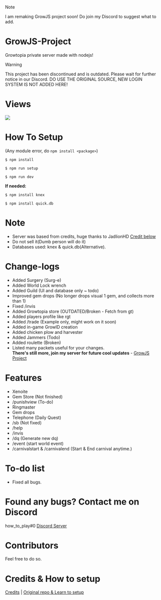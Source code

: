 > [!NOTE]
> I am remaking GrowJS project soon! Do join my Discord to suggest what to add.
>

# GrowJS-Project
Growtopia private server made with nodejs! 

> [!WARNING]
> This project has been discontinued and is outdated. Please wait for further notice in our Discord.
> DO USE THE ORIGINAL SOURCE, NEW LOGIN SYSTEM IS NOT ADDED HERE!
>

# Views
[![](https://visitcount.itsvg.in/api?id=GrowJS&label=Project%20Views&pretty=false)](https://visitcount.itsvg.in) 

# How To Setup
(Any module error, do `npm install <package>`) 
```
$ npm install
``` 

```
$ npm run setup
```

```
$ npm run dev
```
__If needed:__

```
$ npm install knex
```

```
$ npm install quick.db
```

# Note
- Server was based from credits, huge thanks to JadlionHD [Credit below](https://github.com/HTPGTDev/GrowJS-Project/blob/main/README.md#credits--how-to-setup)
- Do not sell it(Dumb person will do it)
- Databases used: knex & quick.db(Alternative).

# Change-logs
- Added Surgery (Surg-e)
- Added World Lock wrench
- Added Guild (UI and database only ~ todo)
- Improved gem drops (No longer drops visual 1 gem, and collects more than 1)
- Fixed /invis
- Added Growtopia store (OUTDATED/Broken - Fetch from gt)
- Added players profile like rgt
- Added /trade (Example only, might work on it soon)
- Added in-game GrowID creation
- Added chicken plow and harvester
- Added Jammers (Todo)
- Added roulette (Broken)
- Listed many packets useful for your changes.<br>
  **There's still more, join my server for future cool updates** - [GrowJS Project](https://discord.gg/G8uBgagYcf)

# Features
- Xenoite
- Gem Store (Not finished)
- /punishview (To-do) 
- Ringmaster
- Gem drops
- Telephone (Daily Quest)
- /sb (Not fixed)
- /help
- /invis
- /dq (Generate new dq)
- /event (start world event)
- /carnivalstart & /carnivalend (Start & End carnival anytime.)

# To-do list 
- Fixed all bugs. 

# Found any bugs? Contact me on Discord
how_to_play#0
[Discord Server](https://discord.gg/ZqxeqhGZG8) 

# Contributors
Feel free to do so.

# Credits & How to setup
[Credits](https://github.com/JadlionHD/GrowServer/tree/main#credits) | 
[Original repo & Learn to setup](https://github.com/JadlionHD/GrowServer) 
